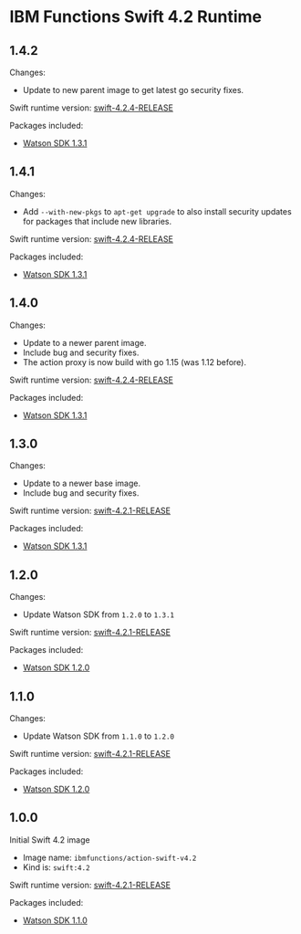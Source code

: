 # IBM Functions Swift 4.2 Runtime

## 1.4.2
Changes:
  - Update to new parent image to get latest go security fixes.

Swift runtime version: [swift-4.2.4-RELEASE](https://swift.org/builds/swift-4.2.4-release/ubuntu1604/swift-4.2.4-RELEASE/swift-4.2.4-RELEASE-ubuntu16.04.tar.gz)

Packages included:
  - [Watson SDK 1.3.1](https://github.com/watson-developer-cloud/swift-sdk/releases/tag/1.3.1)


## 1.4.1
Changes:
  - Add `--with-new-pkgs` to `apt-get upgrade` to also install security updates for packages that include new libraries.

Swift runtime version: [swift-4.2.4-RELEASE](https://swift.org/builds/swift-4.2.4-release/ubuntu1604/swift-4.2.4-RELEASE/swift-4.2.4-RELEASE-ubuntu16.04.tar.gz)

Packages included:
  - [Watson SDK 1.3.1](https://github.com/watson-developer-cloud/swift-sdk/releases/tag/1.3.1)


## 1.4.0
Changes:
  - Update to a newer parent image.
  - Include bug and security fixes.
  - The action proxy is now build with go 1.15 (was 1.12 before).

Swift runtime version: [swift-4.2.4-RELEASE](https://swift.org/builds/swift-4.2.4-release/ubuntu1604/swift-4.2.4-RELEASE/swift-4.2.4-RELEASE-ubuntu16.04.tar.gz)

Packages included:
  - [Watson SDK 1.3.1](https://github.com/watson-developer-cloud/swift-sdk/releases/tag/1.3.1)


## 1.3.0
Changes:
  - Update to a newer base image.
  - Include bug and security fixes.

Swift runtime version: [swift-4.2.1-RELEASE](https://swift.org/builds/swift-4.2.1-release/ubuntu16.04/swift-4.2.1-RELEASE/swift-4.2.1-RELEASE-ubuntu16.04.tar.gz)

Packages included:
  - [Watson SDK 1.3.1](https://github.com/watson-developer-cloud/swift-sdk/releases/tag/1.3.1)


## 1.2.0
Changes:
  - Update Watson SDK from `1.2.0` to `1.3.1`

Swift runtime version: [swift-4.2.1-RELEASE](https://swift.org/builds/swift-4.2.1-release/ubuntu16.04/swift-4.2.1-RELEASE/swift-4.2.1-RELEASE-ubuntu16.04.tar.gz)

Packages included:
  - [Watson SDK 1.2.0](https://github.com/watson-developer-cloud/swift-sdk/releases/tag/1.3.1)

## 1.1.0
Changes:
  - Update Watson SDK from `1.1.0` to `1.2.0`

Swift runtime version: [swift-4.2.1-RELEASE](https://swift.org/builds/swift-4.2.1-release/ubuntu16.04/swift-4.2.1-RELEASE/swift-4.2.1-RELEASE-ubuntu16.04.tar.gz)

Packages included:
  - [Watson SDK 1.2.0](https://github.com/watson-developer-cloud/swift-sdk/releases/tag/1.2.0)

## 1.0.0
Initial Swift 4.2 image
  - Image name: `ibmfunctions/action-swift-v4.2`
  - Kind is: `swift:4.2`

Swift runtime version: [swift-4.2.1-RELEASE](https://swift.org/builds/swift-4.2.1-release/ubuntu16.04/swift-4.2.1-RELEASE/swift-4.2.1-RELEASE-ubuntu16.04.tar.gz)

Packages included:
  - [Watson SDK 1.1.0](https://github.com/watson-developer-cloud/swift-sdk/releases/tag/1.1.0)

